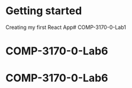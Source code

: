 # Getting started

Creating my first React App# COMP-3170-0-Lab1
# COMP-3170-0-Lab6
# COMP-3170-0-Lab6
